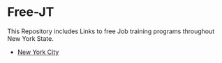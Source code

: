 # Free-JT

This Repository includes Links to free Job training programs throughout New York State. 

- [New York City](https://github.com/AshtonRichards/NYC-Training)
